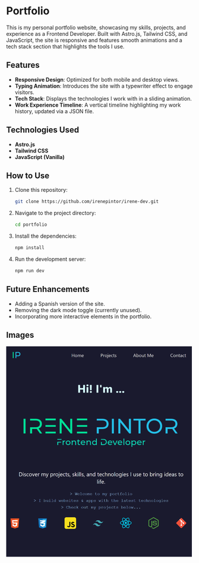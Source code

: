
# Portfolio

This is my personal portfolio website, showcasing my skills, projects, and experience as a Frontend Developer. Built with Astro.js, Tailwind CSS, and JavaScript, the site is responsive and features smooth animations and a tech stack section that highlights the tools I use.

## Features

- **Responsive Design**: Optimized for both mobile and desktop views.
- **Typing Animation**: Introduces the site with a typewriter effect to engage visitors.
- **Tech Stack**: Displays the technologies I work with in a sliding animation.
- **Work Experience Timeline**: A vertical timeline highlighting my work history, updated via a JSON file.

## Technologies Used

- **Astro.js**
- **Tailwind CSS**
- **JavaScript (Vanilla)**

## How to Use

1. Clone this repository:
    ```bash
    git clone https://github.com/irenepintor/irene-dev.git
    ```
2. Navigate to the project directory:
    ```bash
    cd portfolio
    ```
3. Install the dependencies:
    ```bash
    npm install
    ```
4. Run the development server:
    ```bash
    npm run dev
    ```

## Future Enhancements

- Adding a Spanish version of the site.
- Removing the dark mode toggle (currently unused).
- Incorporating more interactive elements in the portfolio.

## Images

<img src="public/images/portfolio-homepage.png" width="500" />
